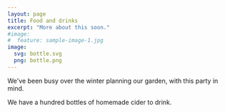 ```yaml
---
layout: page
title: Food and drinks
excerpt: "More about this soon."
#image:
#  feature: sample-image-1.jpg
image:
  svg: bottle.svg
  png: bottle.png
---
```


We've been busy over the winter planning our garden, with this party in mind.

We have a hundred bottles of homemade cider to drink.  

